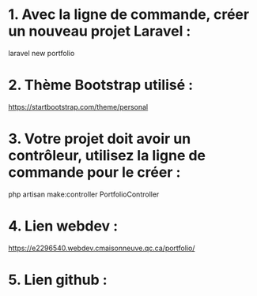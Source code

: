 # 1. Avec la ligne de commande, créer un nouveau projet Laravel :
laravel new portfolio

# 2. Thème Bootstrap utilisé :
https://startbootstrap.com/theme/personal

# 3. Votre projet doit avoir un contrôleur, utilisez la ligne de commande pour le créer :
php artisan make:controller PortfolioController

# 4. Lien webdev :
https://e2296540.webdev.cmaisonneuve.qc.ca/portfolio/

# 5. Lien github :